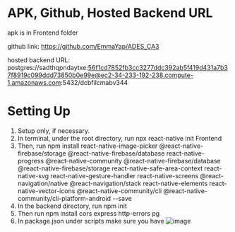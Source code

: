 # APK, Github, Hosted Backend URL
apk is in Frontend folder

github link: https://github.com/EmmaYap/ADES_CA3

hosted backend URL: postgres://sadthqpndaytxe:56f1cd7852fb3cc3277ddc392ab5f419d431a7b37f8919c099ddd73850b0e99e@ec2-34-233-192-238.compute-1.amazonaws.com:5432/dcbfilcmabv344

# Setting Up
1. Setup only, if necessary.
2. In terminal, under the root directory, run npx react-native init Frontend
3. Then, run npm install react-native-image-picker @react-native-firebase/storage @react-native-firebase/database react-native-progress @react-native-community @react-native-firebase/database @react-native-firebase/storage react-native-safe-area-context react-native-svg react-native-gesture-handler react-native-screens @react-navigation/native @react-navigation/stack react-native-elements react-native-vector-icons @react-native-community/cli @react-native-community/cli-platform-android --save
4. In the backend directory, run npm init
5. Then run npm install cors express http-errors pg
6. In package.json under scripts make sure you have ![image](https://user-images.githubusercontent.com/73152272/127795322-d7c99078-2998-4f7c-a7f9-5c49f410be11.png)
